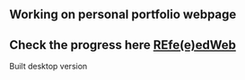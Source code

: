 <h2>Working on personal portfolio webpage</h2>

<h2>Check the progress here <a href="https://grandeddie.github.io/portfolio-REfe-e-dWeb.github.io/" target="_blank">REfe(e)edWeb</a></h2>
<p>Built desktop version</p>
